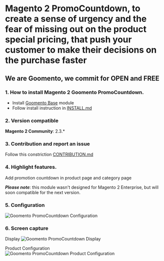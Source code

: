 # Magento 2 **PromoCountdown**, to create a sense of urgency and the fear of missing out on the product special pricing, that push your customer to make their decisions on the purchase faster 
## We are Goomento, we commit for OPEN and FREE 

### 1. How to install Magento 2 Goomento PromoCountdown.

- Install [Goomento Base](https://github.com/Goomento/Base) module
- Follow install instruction in [INSTALL.md](https://github.com/Goomento/PromoCountdown/blob/master/INSTALL.md)

### 2. Version compatible

**Magento 2 Community**: 2.3.*

### 3. Contribution and report an issue

Follow this constriction [CONTRIBUTION.md](https://github.com/Goomento/Base/blob/master/CONTRIBUTION.md)

### 4. Highlight features.

Add promotion countdown in product page and category page

**_Please note_**: this module wasn't designed for Magento 2 Enterprise, but will soon compatible for the next version.

### 5. Configuration

![Goomento PromoCountdown Configuration](https://i.imgur.com/4cPuja8.png)

### 6. Screen capture

Display
![Goomento PromoCountdown Display](https://i.imgur.com/Tkfx5yG.png)


Product Configuration
![Goomento PromoCountdown Product Configuration](https://i.imgur.com/2kqbLhm.png)

